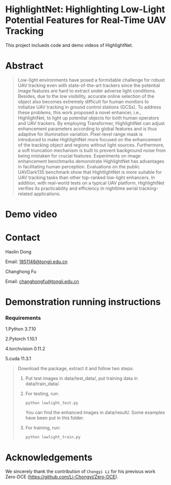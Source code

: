 # HighlightNet: Highlighting Low-Light Potential Features for Real-Time UAV Tracking

This project inclueds code and demo videos of HighlightNet.

# Abstract 
>Low-light environments have posed a formidable challenge for robust UAV tracking even with state-of-the-art trackers since the potential image features are hard to extract under adverse light conditions. Besides, due to the low visibility, accurate online selection of the object also becomes extremely difficult for human monitors to initialize UAV tracking in ground control stations (GCSs). To address these problems, this work proposed a novel enhancer, i.e., HighlightNet, to light up potential objects for both human operators and UAV trackers. By employing Transformer, HighlightNet can adjust enhancement parameters according to global features and is thus adaptive for illumination variation. Pixel-level range mask is introduced to make HighlightNet more focused on the enhancement of the tracking object and regions without light sources. Furthermore, a soft truncation mechanism is built to prevent background noise from being mistaken for crucial features. Experiments on image enhancement benchmarks demonstrate HighlightNet has advantages in facilitating human perception. Evaluations on the public UAVDark135 benchmark show that HightlightNet is more suitable for UAV tracking tasks than other top-ranked low-light enhancers. In addition, with real-world tests on a typical UAV platform, HighlightNet verifies its practicability and efficiency in nighttime aerial tracking-related applications.
# Demo video


# Contact 
Haolin Dong

Email: 1851146@tongji.edu.cn

Changhong Fu

Email: changhongfu@tongji.edu.cn

# Demonstration running instructions

### Requirements

1.Python 3.7.10

2.Pytorch 1.10.1

4.torchvision 0.11.2

5.cuda 11.3.1

>Download the package, extract it and follow two steps:
>
>1. Put test images in data/test_data/, put training data in data/train_data/.
>
>2. For testing, run:
>
>     ```
>     python lowlight_test.py
>     ```
>     You can find the enhanced images in data/result/. Some examples have been put in this folder.
>   
>3. For training, run:
>
>     ```
>     python lowlight_train.py
>     ```



# Acknowledgements

We sincerely thank the contribution of `Chongyi Li` for his previous work Zero-DCE (https://github.com/Li-Chongyi/Zero-DCE).
